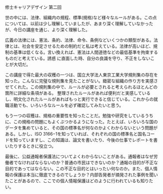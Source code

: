 
修士キャリアデザイン 第二回

世の中には、法律、組織内の規程、標準(規格)など様々なルールがある。この点については、以前は少し理解していましたが、あまり深く理解していなかったが、今日の講座を通じ、より深く理解した。

広義の法律には、憲法、条約、法律、命令、条例などいくつかの類型がある。法律とは、社会を安定させるための制約だと私は考えている。法律が高いほど、規制の基準は低くなる。言い換えれば、憲法は人間道徳などの最低基準を拘束するものだと考えている。誘惑 に直面した時、自分の良識を守り、不正をしないことが大切だ。

この講座で得た最大の収穫の一つは、国立大学法人東京工業大学規則集の存在を知った。こんなに完璧な規則集を見たことがない。緻密な組織の作り方を実感させてくれた。この規則集の中で、ルールが必要とされると考えられるほとんどの箇所に詳細な条項がある。 整理されたルールがあれば便利だと実感しているし、明文化されたルールがあればもっと実行できると信じている。これからの就職活動でも、いろいろなルールを必ず確認してみたいと思う。

もう一つの収穫は、規格の重要性を知ったことだ。勉強や研究をしているうちに、この規格の問題にもよくぶつかるようになった。たとえば、いろいろな国のデータを集めていると、その国の標準名が何なのかよくわからないという問題がある。しかし、ISO 3166−1を知っていれば、それぞれの国の標準名と国名コードを知っていますし、この知識は、論文を書いたり、今後の仕事でレポートを書いたりするときに役立つ。

最後に、公益通報者保護法についてよくわからないことがある。通報者はなぜ労働者でなければならないのか？普通の市民はできないのか？通報の目的が不正な目的であってはならない。この不正な目的とはいったい何なのか。また、個人情報の保護は本当に徹底できるのでしょうか？内部告発者が摘発された事例を聞いたことがあるので、ここでの個人情報保護はどのように行われているも知りたい。
